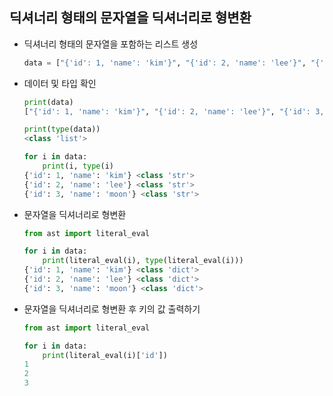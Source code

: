 ## 딕셔너리 형태의 문자열을 딕셔너리로 형변환
- 딕셔너리 형태의 문자열을 포함하는 리스트 생성
    ```python
    data = ["{'id': 1, 'name': 'kim'}", "{'id': 2, 'name': 'lee'}", "{'id': 3, 'name': 'moon'}"]
    ```
- 데이터 및 타입 확인
    ```python
    print(data)
    ["{'id': 1, 'name': 'kim'}", "{'id': 2, 'name': 'lee'}", "{'id': 3, 'name': 'moon'}"]

    print(type(data))
    <class 'list'>

    for i in data:
        print(i, type(i)
    {'id': 1, 'name': 'kim'} <class 'str'>
    {'id': 2, 'name': 'lee'} <class 'str'>
    {'id': 3, 'name': 'moon'} <class 'str'>
    ```
- 문자열을 딕셔너리로 형변환
    ```python
    from ast import literal_eval

    for i in data:
        print(literal_eval(i), type(literal_eval(i)))
    {'id': 1, 'name': 'kim'} <class 'dict'>
    {'id': 2, 'name': 'lee'} <class 'dict'>
    {'id': 3, 'name': 'moon'} <class 'dict'>
    ```
- 문자열을 딕셔너리로 형변환 후 키의 값 출력하기
    ```python
    from ast import literal_eval

    for i in data:
        print(literal_eval(i)['id'])
    1
    2
    3
    ```